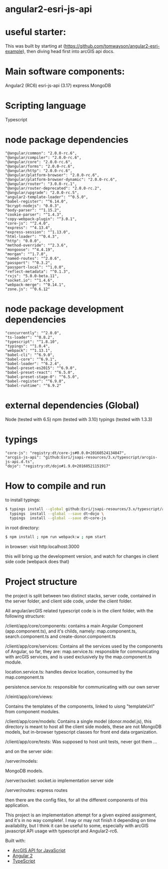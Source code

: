 # angular2-esri-js-api


# useful starter:

This was built by starting at (https://github.com/tomwayson/angular2-esri-example),
then diving head first into arcGIS api docs.


# Main software components:

Angular2    (RC6)
esri-js-api (3.17)
express
MongoDB

# Scripting language

Typescript


# node package dependencies


    "@angular/common": "2.0.0-rc.6",
    "@angular/compiler": "2.0.0-rc.6",
    "@angular/core": "2.0.0-rc.6",
    "@angular/forms": "2.0.0-rc.6",
    "@angular/http": "2.0.0-rc.6",
    "@angular/platform-browser": "2.0.0-rc.6",
    "@angular/platform-browser-dynamic": "2.0.0-rc.6",
    "@angular/router": "3.0.0-rc.1",
    "@angular/router-deprecated": "2.0.0-rc.2",
    "@angular/upgrade": "2.0.0-rc.5",
    "angular2-template-loader": "^0.5.0",
    "babel-register": "^6.14.0",
    "bcrypt-nodejs": "0.0.3",
    "body-parser": "^1.15.2",
    "cookie-parser": "^1.4.3",
    "copy-webpack-plugin": "^3.0.1",
    "core-js": "^2.4.0",
    "express": "^4.13.4",
    "express-session": "^1.13.0",
    "html-loader": "^0.4.3",
    "http": "0.0.0",
    "method-override": "^2.3.6",
    "mongoose": "^4.4.19",
    "morgan": "^1.7.0",
    "named-routes": "^2.0.6",
    "passport": "^0.3.2",
    "passport-local": "^1.0.0",
    "reflect-metadata": "^0.1.3",
    "rxjs": "5.0.0-beta.11",
    "socket.io": "^1.4.6",
    "webpack-merge": "^0.14.1",
    "zone.js": "^0.6.12"


# node package development dependencies


    "concurrently": "^2.0.0",
    "ts-loader": "^0.8.2",
    "typescript": "^1.8.10",
    "typings": "^1.0.4",
    "webpack": "^1.13.1",
    "babel-cli": "^6.9.0",
    "babel-core": "^6.9.1",
    "babel-loader": "^6.2.4",
    "babel-preset-es2015": "^6.9.0",
    "babel-preset-react": "^6.5.0",
    "babel-preset-stage-0": "^6.5.0",
    "babel-register": "^6.9.0",
    "babel-runtime": "^6.9.2"



# external dependencies (Global)

Node (tested with 6.5)
npm  (tested with 3.10)
typings (tested with  1.3.3)

# typings

    "core-js": "registry:dt/core-js#0.0.0+20160524134847",
    "arcgis-js-api": "github:Esri/jsapi-resources/3.x/typescript/arcgis-js-api.d.ts",
    "dojo": "registry:dt/dojo#1.9.0+20160521151917"

# How to compile and run

to install typings:

```bash
$ typings install --global github:Esri/jsapi-resources/3.x/typescript/arcgis-js-api.d.ts; \
  typings  install --global --save dt~dojo \
  typings  install --global --save dt~core-js
```

in root directory:

```bash
$ npm install ; npm run webpack:w ; npm start 
```
in browser: 
visit http:localhost:3000

this will bring up the development version, and watch for changes in client
side code (webpack does that)

# Project structure

the project is split between two distinct stacks, server code, contained in
the server folder, and client side code, under the client folder.


All angular/arcGIS related typescript code is in the client folder, with the 
following structure:

/client/app/core/components:
contains a main Angular Component (app.component.ts), and it's childs, namely:
map.component.ts, search.component.ts and create-donor.component.ts

/client/app/core/services:
Contains all the services used by the components of Angular, so far, they are:
map.service.ts:
responsible for communicating with arcGIS services, and is used exclusively
by the map.component.ts module.

location.service.ts:
handles device location, consumed by the map.component.ts

persistence.service.ts:
responsible for communicating with our own server


/cleint/app/core/views:

Contains the templates of the components, linked to uisng "templateUrl" from
component modules.


/client/app/core/models:
Contains a single model (donor.model.js), this directory is meant to host all
the client side models, these are not MongoDB models, but in-browser typescript
classes for front end data organization.


/client/app/core/tests:
Was supposed to host unit tests, never got them ...



and on the server side:

/server/models:

MongoDB models.

/server/socket:
socket.io implementation server side

/server/routes:
express routes


then there are the config files, for all the different components of this 
application.



This project is an implementation attempt for a given expired assignment, and it's in no way complete!. I may or may not finish it depending on time availability, but I think it can be useful to some, especially with arcGIS javascript API usage with typescript and Angular2-rc6. 


Built with:
* [ArcGIS API for JavaScript]
* [Angular 2]
* [TypeScript]

[ArcGIS API for JavaScript]:https://developers.arcgis.com/javascript/
[Angular 2]:https://angular.io/
[TypeScript]:http://www.typescriptlang.org/
